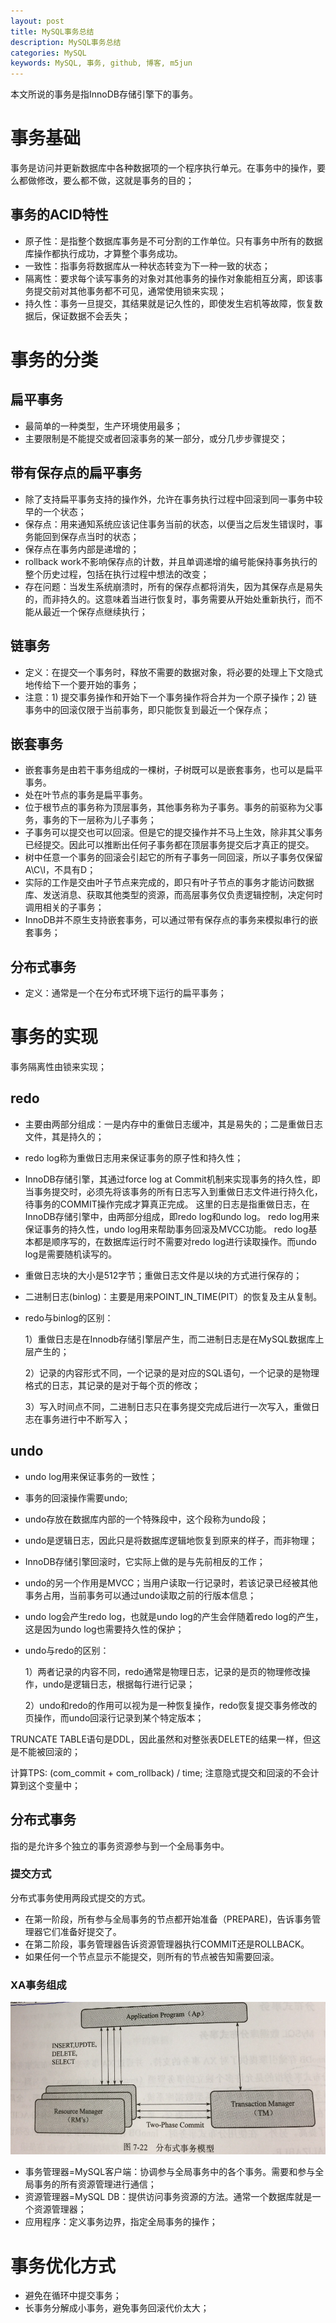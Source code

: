 ```yaml
---
layout: post
title: MySQL事务总结
description: MySQL事务总结
categories: MySQL
keywords: MySQL, 事务, github, 博客, m5jun
---
```


本文所说的事务是指InnoDB存储引擎下的事务。

# 事务基础

事务是访问并更新数据库中各种数据项的一个程序执行单元。在事务中的操作，要么都做修改，要么都不做，这就是事务的目的；

## 事务的ACID特性

* 原子性：是指整个数据库事务是不可分割的工作单位。只有事务中所有的数据库操作都执行成功，才算整个事务成功。
* 一致性：指事务将数据库从一种状态转变为下一种一致的状态；
* 隔离性：要求每个读写事务的对象对其他事务的操作对象能相互分离，即该事务提交前对其他事务都不可见，通常使用锁来实现；
* 持久性：事务一旦提交，其结果就是记久性的，即使发生宕机等故障，恢复数据后，保证数据不会丢失；

# 事务的分类

## 扁平事务

* 最简单的一种类型，生产环境使用最多；
* 主要限制是不能提交或者回滚事务的某一部分，或分几步步骤提交；

## 带有保存点的扁平事务

* 除了支持扁平事务支持的操作外，允许在事务执行过程中回滚到同一事务中较早的一个状态；
* 保存点：用来通知系统应该记住事务当前的状态，以便当之后发生错误时，事务能回到保存点当时的状态；
* 保存点在事务内部是递增的；
* rollback work不影响保存点的计数，并且单调递增的编号能保持事务执行的整个历史过程，包括在执行过程中想法的改变；
* 存在问题：当发生系统崩溃时，所有的保存点都将消失，因为其保存点是易失的，而非持久的。这意味着当进行恢复时，事务需要从开始处重新执行，而不能从最近一个保存点继续执行；

## 链事务

* 定义：在提交一个事务时，释放不需要的数据对象，将必要的处理上下文隐式地传给下一个要开始的事务；
* 注意：1) 提交事务操作和开始下一个事务操作将合并为一个原子操作；2) 链事务中的回滚仅限于当前事务，即只能恢复到最近一个保存点；

## 嵌套事务

* 嵌套事务是由若干事务组成的一棵树，子树既可以是嵌套事务，也可以是扁平事务。
* 处在叶节点的事务是扁平事务。
* 位于根节点的事务称为顶层事务，其他事务称为子事务。事务的前驱称为父事务，事务的下一层称为儿子事务；
* 子事务可以提交也可以回滚。但是它的提交操作并不马上生效，除非其父事务已经提交。因此可以推断出任何子事务都在顶层事务提交后才真正的提交。
* 树中任意一个事务的回滚会引起它的所有子事务一同回滚，所以子事务仅保留A\C\I，不具有D；
* 实际的工作是交由叶子节点来完成的，即只有叶子节点的事务才能访问数据库、发送消息、获取其他类型的资源，而高层事务仅负责逻辑控制，决定何时调用相关的子事务；
* InnoDB并不原生支持嵌套事务，可以通过带有保存点的事务来模拟串行的嵌套事务；
                    
## 分布式事务

* 定义：通常是一个在分布式环境下运行的扁平事务；

# 事务的实现

事务隔离性由锁来实现；

## redo

* 主要由两部分组成：一是内存中的重做日志缓冲，其是易失的；二是重做日志文件，其是持久的；

* redo log称为重做日志用来保证事务的原子性和持久性；

* InnoDB存储引擎，其通过force log at Commit机制来实现事务的持久性，即当事务提交时，必须先将该事务的所有日志写入到重做日志文件进行持久化，待事务的COMMIT操作完成才算真正完成。
这里的日志是指重做日志，在InnoDB存储引擎中，由两部分组成，即redo log和undo log。
redo log用来保证事务的持久性，undo log用来帮助事务回滚及MVCC功能。
redo log基本都是顺序写的，在数据库运行时不需要对redo log进行读取操作。而undo log是需要随机读写的。

* 重做日志块的大小是512字节；重做日志文件是以块的方式进行保存的；

* 二进制日志(binlog)：主要是用来POINT_IN_TIME(PIT）的恢复及主从复制。

* redo与binlog的区别：

    1）重做日志是在Innodb存储引擎层产生，而二进制日志是在MySQL数据库上层产生的；
    
    2）记录的内容形式不同，一个记录的是对应的SQL语句，一个记录的是物理格式的日志，其记录的是对于每个页的修改；
    
    3）写入时间点不同，二进制日志只在事务提交完成后进行一次写入，重做日志在事务进行中不断写入；
    
                 
## undo

* undo log用来保证事务的一致性；
* 事务的回滚操作需要undo;
* undo存放在数据库内部的一个特殊段中，这个段称为undo段；
* undo是逻辑日志，因此只是将数据库逻辑地恢复到原来的样子，而非物理；
* InnoDB存储引擎回滚时，它实际上做的是与先前相反的工作；
* undo的另一个作用是MVCC；当用户读取一行记录时，若该记录已经被其他事务占用，当前事务可以通过undo读取之前的行版本信息；
* undo log会产生redo log，也就是undo log的产生会伴随着redo log的产生，这是因为undo log也需要持久性的保护；

* undo与redo的区别：

    1）两者记录的内容不同，redo通常是物理日志，记录的是页的物理修改操作，undo是逻辑日志，根据每行进行记录；
    
    2）undo和redo的作用可以视为是一种恢复操作，redo恢复提交事务修改的页操作，而undo回滚行记录到某个特定版本；


TRUNCATE TABLE语句是DDL，因此虽然和对整张表DELETE的结果一样，但这是不能被回滚的；

计算TPS: (com_commit + com_rollback) / time; 注意隐式提交和回滚的不会计算到这个变量中；
    
## 分布式事务

指的是允许多个独立的事务资源参与到一个全局事务中。

### 提交方式

分布式事务使用两段式提交的方式。

* 在第一阶段，所有参与全局事务的节点都开始准备（PREPARE)，告诉事务管理器它们准备好提交了。
* 在第二阶段，事务管理器告诉资源管理器执行COMMIT还是ROLLBACK。
* 如果任何一个节点显示不能提交，则所有的节点被告知需要回滚。

### XA事务组成

![XA事务](/images/posts/mysql/xa.png)

* 事务管理器=MySQL客户端：协调参与全局事务中的各个事务。需要和参与全局事务的所有资源管理进行通信；
* 资源管理器=MySQL DB：提供访问事务资源的方法。通常一个数据库就是一个资源管理器；
* 应用程序：定义事务边界，指定全局事务的操作；
                      
# 事务优化方式

* 避免在循环中提交事务；
* 长事务分解成小事务，避免事务回滚代价太大；
           